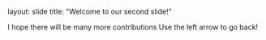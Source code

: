 
layout: slide
title: "Welcome to our second slide!"

I hope there will be many more contributions
Use the left arrow to go back!
